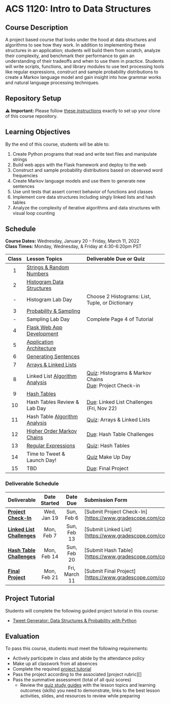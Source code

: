 # ACS 1120: Intro to Data Structures

## Course Description

A project based course that looks under the hood at data structures and algorithms to see how they work. In addition to implementing these structures in an application; students will build them from scratch, analyze their complexity, and benchmark their performance to gain an understanding of their tradeoffs and when to use them in practice. Students will write scripts, functions, and library modules to use text processing tools like regular expressions, construct and sample probability distributions to create a Markov language model and gain insight into how grammar works and natural language processing techniques.

## Repository Setup

:warning: **Important:** Please follow [these instructions](Setup.md) exactly to set up your clone of this course repository.

## Learning Objectives

By the end of this course, students will be able to:
1.   Create Python programs that read and write text files and manipulate strings
1.   Build web apps with the Flask framework and deploy to the web
1.   Construct and sample probability distributions based on observed word frequencies
1.   Create Markov language models and use them to generate new sentences
1.   Use unit tests that assert correct behavior of functions and classes
1.   Implement core data structures including singly linked lists and hash tables
1.   Analyze the complexity of iterative algorithms and data structures with visual loop counting

## Schedule

**Course Dates:** Wednesday, January 20 – Friday, March 11, 2022<br>
**Class Times:** Monday, Wednesday, & Friday at 4:30-6:20pm PST

| Class | Lesson Topics                      | Deliverable Due or Quiz                                         |
| :---: | :--------------------------------- | :-------------------------------------------------------------- |
|   1   | [Strings & Random Numbers][]       |                                                                 |
|   2   | [Histogram Data Structures][]      |                                                                 |
|   -   | Histogram Lab Day                  | Choose 2 Histograms: List, Tuple, or Dictionary                 |
|   3   | [Probability & Sampling][]         |                                                                 |
|   -   | Sampling Lab Day                   | Complete Page 4 of Tutorial                                     |
|   4   | [Flask Web App Development][]      |                                                                 |
|   5   | [Application Architecture][]       |                                                                 |
|   6   | [Generating Sentences][]           |                                                                 |
|   7   | [Arrays & Linked Lists][]          |                                                                 |
|   8   | Linked List [Algorithm Analysis][] | [Quiz]: Histograms & Markov Chains <br> [Due]: Project Check-in |
|   9   | [Hash Tables][]                    |                                                                 |
|  10   | Hash Tables Review & Lab Day       | [Due]: Linked List Challenges (Fri, Nov 22)                     |
|  11   | Hash Table [Algorithm Analysis][]  | [Quiz]: Arrays & Linked Lists                                   |
|  12   | [Higher Order Markov Chains][]     | [Due]: Hash Table Challenges                                    |
|  13   | [Regular Expressions][]            | [Quiz]: Hash Tables                                             |
|  14   | Time to Tweet & Launch Day!        | [Quiz] Make Up Day                                              |
|  15   | TBD                                | [Due]: Final Project                                            |

[Strings & Random Numbers]: Lessons/RandomStrings.md
[Histogram Data Structures]: Lessons/Histograms.md
[Probability & Sampling]: Lessons/Probability.md
[Flask Web App Development]: Lessons/FlaskWebApp.md
[Application Architecture]: Lessons/Architecture.md
[Generating Sentences]: Lessons/Sentences.md
[Arrays & Linked Lists]: Lessons/ArraysLinkedLists.md
[Hash Tables]: Lessons/HashTables.md
[Algorithm Analysis]: Lessons/AlgorithmAnalysis.md
[Higher Order Markov Chains]: Lessons/MarkovChains.md
[Regular Expressions]: Lessons/RegularExpressions.md

[Due]: ReadMe.md#Deliverable-Schedule
[Quiz]: StudyGuides.md

### Deliverable Schedule

| Deliverable                  | Date Started |   Date Due    | Submission Form                                                                         |
| :--------------------------- | :----------: | :-----------: | :-------------------------------------------------------------------------------------- |
| **[Project Check-In]**       | Wed, Jan 19  |  Sun, Feb 6   | [Submit Project Check-In][https://www.gradescope.com/courses/76047/assignments/1826588] |
| **[Linked List Challenges]** |  Mon, Feb 7  |  Sun, Feb 13  | [Submit Linked List][https://www.gradescope.com/courses/76047/assignments/1829207]      |
| **[Hash Table Challenges]**  | Mon, Feb 14  |  Sun, Feb 20  | [Submit Hash Table][https://www.gradescope.com/courses/76047/assignments/1829208]       |
| **[Final Project]**          | Mon, Feb 21  | Fri, March 11 | [Submit Final Project][https://www.gradescope.com/courses/76047/assignments/1826588]    |

[Project Check-In]: Lessons/FlaskWebApp.md
[Linked List Challenges]: Lessons/ArraysLinkedLists.md#Challenges
[Hash Table Challenges]: Lessons/HashTables.md#Challenges
[Final Project]: Lessons/MarkovChains.md


## Project Tutorial

Students will complete the following guided project tutorial in this course:
-   [Tweet Generator: Data Structures & Probability with Python](https://bit.ly/tutorial-tweet-generator)


## Evaluation

To pass this course, students must meet the following requirements:
-   Actively participate in class and abide by the attendance policy
-   Make up all classwork from all absences
-   Complete the required [project tutorial](#project-tutorial)
-   Pass the project according to the associated [project rubric][]
-   Pass the summative assessment (total of all quiz scores)
    - Review the [quiz study guides][] with the lesson topics and learning outcomes (skills) you need to demonstrate, links to the best lesson activities, slides, and resources to review while preparing

[quiz study guides]: StudyGuides.md
